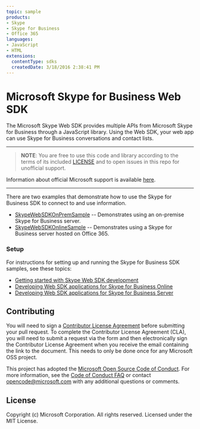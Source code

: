 ```yaml
---
topic: sample
products:
- Skype
- Skype for Business
- Office 365
languages:
- JavaScript
- HTML
extensions:
  contentType: sdks
  createdDate: 3/18/2016 2:38:41 PM
---
```

# Microsoft Skype for Business Web SDK

The Microsoft Skype Web SDK provides multiple APIs from Microsoft Skype for Business through a JavaScript library. Using the Web SDK, your web app can use Skype for Business conversations and contact lists.

---

>**NOTE**: You are free to use this code and library according to the terms of its included [LICENSE](https://github.com/OfficeDev/skype-web-sdk-samples/blob/master/license.md) and to open issues in this repo for unofficial support.

Information about official Microsoft support is available [here][support-placeholder].

[support-placeholder]: https://support.microsoft.com/

---

There are two examples that demonstrate how to use the Skype for Business SDK to connect to and use information.

* [SkypeWebSDKOnPremSample](https://github.com/OfficeDev/skype-web-sdk-samples/tree/master/SkypeWebSDKOnPremSample) -- Demonstrates using an on-premise Skype for Business server.
* [SkypeWebSDKOnlineSample](https://github.com/OfficeDev/skype-web-sdk-samples/tree/master/SkypeWebSDKOnlineSample) -- Demonstrates using a Skype for Business server hosted on Office 365.


### Setup

For instructions for setting up and running the Skype for Business SDK samples, see these topics:

* [Getting started with Skype Web SDK development](https://msdn.microsoft.com/en-us/library/office/mt150216(v=office.16).aspx)
* [Developing Web SDK applications for Skype for Business Online](https://msdn.microsoft.com/en-us/library/office/mt622687(v=office.16).aspx)
* [Developing Web SDK applications for Skype for Business Server](https://msdn.microsoft.com/en-us/library/office/mt622781(v=office.16).aspx)


## Contributing
You will need to sign a [Contributor License Agreement](https://cla.microsoft.com/) before submitting your pull request. To complete the Contributor License Agreement (CLA), you will need to submit a request via the form and then electronically sign the Contributor License Agreement when you receive the email containing the link to the document. This needs to only be done once for any Microsoft  OSS project.

This project has adopted the [Microsoft Open Source Code of Conduct](https://opensource.microsoft.com/codeofconduct/). For more information, see the [Code of Conduct FAQ](https://opensource.microsoft.com/codeofconduct/faq/) or contact [opencode@microsoft.com](mailto:opencode@microsoft.com) with any additional questions or comments.

## License
Copyright (c) Microsoft Corporation. All rights reserved. Licensed under the MIT License.

